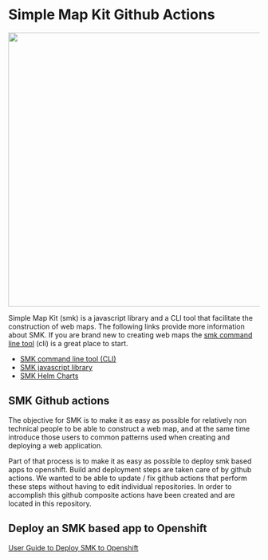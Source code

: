 # Simple Map Kit Github Actions

<img src="https://lh3.googleusercontent.com/pw/ACtC-3cDXfdy-1qrVv-laLoK-g33LyILuSlKP1p5kE4FgOzwzRBRqeKo3l0bBjNHR_cLv7ZGXMCX1zpNk6L8PGOFuDZPSsLkC-uhgyRNi18yDt3bVUdGUWxOl4qT4wrdsxbIU2KnwNkbPs-_MrWi4cIXZLQjkQ=w1186-h668-no?authuser=0" width="550">

Simple Map Kit (smk) is a javascript library and a CLI tool that facilitate
the construction of web maps.  The following links provide more information 
about SMK.  If you are brand new to creating web maps the
[smk command line tool]((https://github.com/bcgov/smk-cli))
(cli) is a great place to start.

* [SMK command line tool (CLI)](https://github.com/bcgov/smk-cli)
* [SMK javascript library](https://github.com/bcgov/smk)
* [SMK Helm Charts](https://github.com/bcgov/smk-helms)

## SMK Github actions

The objective for SMK is to make it as easy as possible for relatively non
technical people to be able to construct a web map, and at the same time
introduce those users to common patterns used when creating and deploying
a web application.

Part of that process is to make it as easy as possible to deploy smk based 
apps to openshift.  Build and deployment steps are taken care of by github
actions.  We wanted to be able to update / fix github actions that perform 
these steps without having to edit individual repositories.  In order to 
accomplish this github composite actions have been created and are located
in this repository.

## Deploy an SMK based app to Openshift

[User Guide to Deploy SMK to Openshift](./docs/summary.md)



